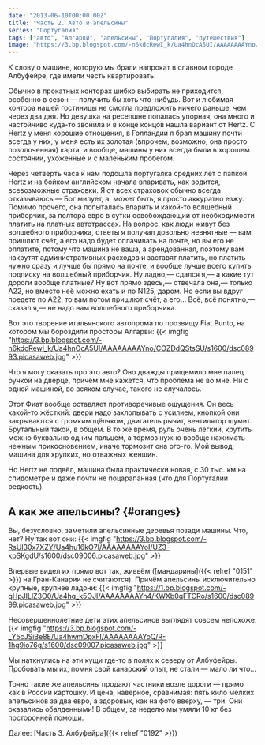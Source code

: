 ```yaml
---
date: "2013-06-10T00:00:00Z"
title: "Часть 2. Авто и апельсины"
series: "Португалия"
tags: ["авто", "Алгарви", "апельсины", "Португалия", "путешествия"]
image: "https://3.bp.blogspot.com/-n6kdcRewI_k/Ua4hnOcA5UI/AAAAAAAAYno/COZDdQStsSU/s1600/dsc08993.picasaweb.jpg"
---
```


К слову о машине, которую мы брали напрокат в славном городе Албуфейре, где имели честь квартировать.

<!--more-->

Обычно в прокатных конторах шибко выбирать не приходится, особенно в сезон — получить бы хоть что-нибудь. Вот и любимая контора нашей гостиницы не смогла предложить ничего раньше, чем через два дня. Но девушка на ресепшне попалась упорная, она много и настойчиво куда-то звонила и в конце концов нашла вариант от Hertz. С Hertz у меня хорошие отношения, в Голландии я брал машину почти всегда у них, у меня есть их золотая (впрочем, возможно, она просто позолоченная) карта, и вообще, машины у них всегда были в хорошем состоянии, ухоженные и с маленьким пробегом.

Через четверть часа к нам подошла португалка средних лет с папкой Hertz и на бойком английском начала впаривать, как водится, всевозможные страховки. Я от всех страховок обычно всегда отказываюсь ­— Бог милует, а, может быть, я просто аккуратно езжу. Помимо прочего, она попыталась впарить и какой-то волшебный приборчик, за полтора евро в сутки освобождающий от необходимости платить на платных автотрассах. На вопрос, как люди живут без волшебного приборчика, ответы я получал довольно невнятные — вам пришлют счёт, а его надо будет оплачивать на почте, но вы его не оплатите, потому что машина не ваша, а арендованная, поэтому вам накрутят административных расходов и заставят платить, но платить нужно сразу и лучше бы прямо на почте, и вообще лучше всего купить подписку на волшебный приборчик. Ну ладно,— сдался я,— а какие тут дороги вообще платные? Ну вот прямо здесь,— отвечала она,— только A22, но вместо неё можно ехать и по N125, даром. Но если вы вдруг поедете по A22, то вам потом пришлют счёт, а его… Всё, всё понятно,— сказал я,— не надо нам волшебного приборчика.

Вот это творение итальянского автопрома по прозвищу Fiat Punto, на котором мы бороздили просторы Алгарви:
{{< imgfig "https://3.bp.blogspot.com/-n6kdcRewI_k/Ua4hnOcA5UI/AAAAAAAAYno/COZDdQStsSU/s1600/dsc08993.picasaweb.jpg" >}}

Что я могу сказать про это авто? Оно дважды прищемило мне палец ручкой на дверце, причём мне кажется, что проблема не во мне. Ни с одной машиной, во всяком случае, такого не случалось.

Этот Фиат вообще оставляет противоречивые ощущения. Он весь какой-то жёсткий: двери надо захлопывать с усилием, кнопкой они закрываются с громким щёлчком, двигатель рычит, вентилятор шумит. Брутальный такой, в общем. В то же время, руль очень лёгкий, крутить можно буквально одним пальцем, а тормоз нужно вообще нажимать нежным прикосновением, иначе тормозит она ого-го. Мой вывод: машина для хрупких, но отважных женщин.

Но Hertz не подвёл, машина была практически новая, с 30 тыс. км на спидометре и даже почти не поцарапанная (что для Португалии редкость).

## А как же апельсины? {#oranges}

Вы, безусловно, заметили апельсинные деревья позади машины. Что, нет? Ну так вот они:
{{< imgfig "https://3.bp.blogspot.com/-RsUI30x7XZY/Ua4hu16kO7I/AAAAAAAAYoI/UZ3-kpSKgdU/s1600/dsc09006.picasaweb.jpg" >}}

Впервые видел их прямо вот так, живьём ([мандарины]({{< relref "0151" >}}) на Гран-Канарии не считаются). Причём апельсины исключительно крупные, крупнее ладони:
{{< imgfig "https://1.bp.blogspot.com/-gHpJILlZ3O0/Ua4hq_k5OJI/AAAAAAAAYn4/KWXb0qFTCRo/s1600/dsc08999.picasaweb.jpg" >}}

Несовершеннолетние дети этих апельсинов выглядят совсем непохоже:
{{< imgfig "https://3.bp.blogspot.com/-_Y5cJSiBe8E/Ua4hwmDpxFI/AAAAAAAAYoQ/R-1hg9io76g/s1600/dsc09007.picasaweb.jpg" >}}

Мы наткнулись на эти кущи где-то в полях к северу от Албуфейры. Пробовать мы их, помня свой канарский опыт, не стали — мало ли что…

Точно такие же апельсины продают частники возле дороги — прямо как в России картошку. И цена, наверное, сравнимая: пять кило мелких апельсинов за два евро, а здоровых, как на фото вверху, — три. Они оказались обалденными! В общем, за неделю мы умяли 10 кг без посторонней помощи.

Далее: [Часть 3. Албуфейра]({{< relref "0192" >}})
